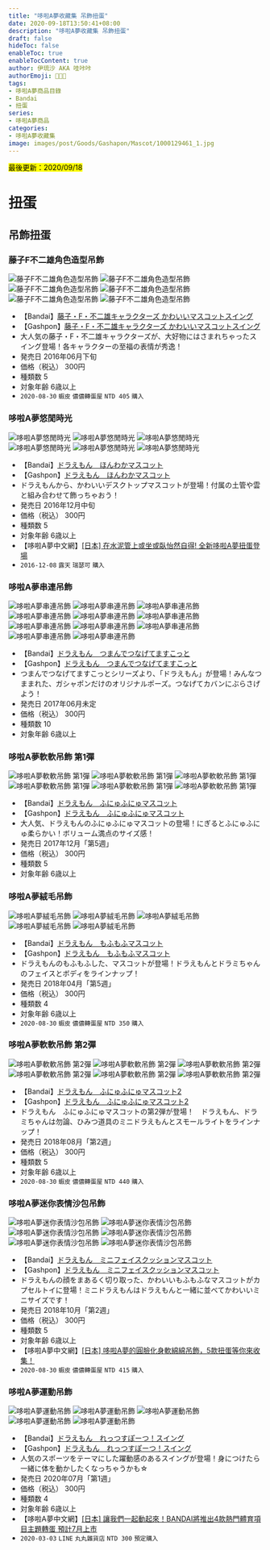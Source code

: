 ```yaml
---
title: "哆啦A夢收藏集 吊飾扭蛋"
date: 2020-09-18T13:50:41+08:00
description: "哆啦A夢收藏集 吊飾扭蛋"
draft: false
hideToc: false
enableToc: true
enableTocContent: true
author: 伊琉沙 AKA 哇咔咔
authorEmoji: 👩🏿‍🚀
tags: 
- 哆啦A夢商品目錄
- Bandai
- 扭蛋
series:
- 哆啦A夢商品
categories:
- 哆啦A夢收藏集
image: images/post/Goods/Gashapon/Mascot/1000129461_1.jpg
---
```

<mark>最後更新：2020/09/18</mark>

# 扭蛋
## 吊飾扭蛋
### 藤子F不二雄角色造型吊飾
![藤子F不二雄角色造型吊飾](/images/post/Goods/Gashapon/Mascot/1000104712_1.jpg)
![藤子F不二雄角色造型吊飾](/images/post/Goods/Gashapon/Mascot/1000104712_2.jpg)
![藤子F不二雄角色造型吊飾](/images/post/Goods/Gashapon/Mascot/1000104712_3.jpg)
![藤子F不二雄角色造型吊飾](/images/post/Goods/Gashapon/Mascot/1000104712_4.jpg)
![藤子F不二雄角色造型吊飾](/images/post/Goods/Gashapon/Mascot/1000104712_5.jpg)
![藤子F不二雄角色造型吊飾](/images/post/Goods/Gashapon/Mascot/1000104712_6.jpg)
+ 【Bandai】[藤子・F・不二雄キャラクターズ かわいいマスコットスイング](https://www.bandai.co.jp/catalog/item.php?jan_cd=4549660065623000)
+ 【Gashpon】[藤子・F・不二雄キャラクターズ かわいいマスコットスイング](https://gashapon.jp/products/detail.html?jan_code=4549660065623000)
+ 大人気の藤子・F・不二雄キャラクターズが、大好物にはさまれちゃったスイング登場！各キャラクターの至福の表情が秀逸！
+ 発売日 2016年06月下旬
+ 価格（税込） 300円
+ 種類数 5
+ 対象年齢 6歳以上
+ `2020-08-30` `蝦皮` `儂儂轉蛋屋` `NTD 405` `購入`

### 哆啦A夢悠閒時光
![哆啦A夢悠閒時光](/images/post/Goods/Gashapon/Mascot/1000110763_1.jpg)
![哆啦A夢悠閒時光](/images/post/Goods/Gashapon/Mascot/1000110763_2.jpg)
![哆啦A夢悠閒時光](/images/post/Goods/Gashapon/Mascot/1000110763_3.jpg)
![哆啦A夢悠閒時光](/images/post/Goods/Gashapon/Mascot/1000110763_4.jpg)
![哆啦A夢悠閒時光](/images/post/Goods/Gashapon/Mascot/1000110763_5.jpg)
![哆啦A夢悠閒時光](/images/post/Goods/Gashapon/Mascot/1000110763_6.jpg)
+ 【Bandai】[ドラえもん　ほんわかマスコット](https://www.bandai.co.jp/catalog/item.php?jan_cd=4549660109334000)
+ 【Gashpon】[ドラえもん　ほんわかマスコット](https://gashapon.jp/products/detail.html?jan_code=4549660109334000)
+ ドラえもんから、かわいいデスクトップマスコットが登場！付属の土管や雲と組み合わせて飾っちゃおう！
+ 発売日 2016年12月中旬
+ 価格（税込） 300円
+ 種類数 5
+ 対象年齢 6歳以上
+ 【哆啦A夢中文網】[[日本] 在水泥管上或坐或臥怡然自得! 全新哆啦A夢扭蛋登場](https://chinesedora.com/news/6113.htm)
+ `2016-12-08` `露天` `瑞瑟可` `購入`

### 哆啦A夢串連吊飾
![哆啦A夢串連吊飾](/images/post/Goods/Gashapon/Mascot/1000116894_3.jpg)
![哆啦A夢串連吊飾](/images/post/Goods/Gashapon/Mascot/1000115332_2.jpg)
![哆啦A夢串連吊飾](/images/post/Goods/Gashapon/Mascot/1000115332_3.jpg)
![哆啦A夢串連吊飾](/images/post/Goods/Gashapon/Mascot/1000115332_4.jpg)
![哆啦A夢串連吊飾](/images/post/Goods/Gashapon/Mascot/1000115332_5.jpg)
![哆啦A夢串連吊飾](/images/post/Goods/Gashapon/Mascot/1000115332_6.jpg)
![哆啦A夢串連吊飾](/images/post/Goods/Gashapon/Mascot/1000115332_7.jpg)
![哆啦A夢串連吊飾](/images/post/Goods/Gashapon/Mascot/1000115332_8.jpg)
![哆啦A夢串連吊飾](/images/post/Goods/Gashapon/Mascot/1000115332_9.jpg)
![哆啦A夢串連吊飾](/images/post/Goods/Gashapon/Mascot/1000115332_10.jpg)
![哆啦A夢串連吊飾](/images/post/Goods/Gashapon/Mascot/1000115332_11.jpg)
+ 【Bandai】[ドラえもん　つまんでつなげてますこっと](https://www.bandai.co.jp/catalog/item.php?jan_cd=4549660134312000)
+ 【Gashpon】[ドラえもん　つまんでつなげてますこっと](https://gashapon.jp/products/detail.html?jan_code=4549660134312000)
+ つまんでつなげてますこっとシリーズより、「ドラえもん」が登場！みんなつままれた、ガシャポンだけのオリジナルポーズ。つなげてカバンにぶらさげよう！
+ 発売日 2017年06月未定
+ 価格（税込） 300円
+ 種類数 10
+ 対象年齢 6歳以上

### 哆啦A夢軟軟吊飾 第1彈
![哆啦A夢軟軟吊飾 第1彈](/images/post/Goods/Gashapon/Mascot/1000120921_1.jpg)
![哆啦A夢軟軟吊飾 第1彈](/images/post/Goods/Gashapon/Mascot/1000120921_2.jpg)
![哆啦A夢軟軟吊飾 第1彈](/images/post/Goods/Gashapon/Mascot/1000120921_3.jpg)
![哆啦A夢軟軟吊飾 第1彈](/images/post/Goods/Gashapon/Mascot/1000120921_4.jpg)
![哆啦A夢軟軟吊飾 第1彈](/images/post/Goods/Gashapon/Mascot/1000120921_5.jpg)
![哆啦A夢軟軟吊飾 第1彈](/images/post/Goods/Gashapon/Mascot/1000120921_6.jpg)
+ 【Bandai】[ドラえもん　ふにゅふにゅマスコット](https://www.bandai.co.jp/catalog/item.php?jan_cd=4549660226031000)
+ 【Gashpon】[ドラえもん　ふにゅふにゅマスコット](https://gashapon.jp/products/detail.html?jan_code=4549660226031000)
+ 大人気、ドラえもんのふにゅふにゅマスコットの登場！にぎるとふにゅふにゅ柔らかい！ボリューム満点のサイズ感！
+ 発売日 2017年12月「第5週」
+ 価格（税込） 300円
+ 種類数 5
+ 対象年齢 6歳以上

### 哆啦A夢絨毛吊飾
![哆啦A夢絨毛吊飾](/images/post/Goods/Gashapon/Mascot/1000124738_1.jpg)
![哆啦A夢絨毛吊飾](/images/post/Goods/Gashapon/Mascot/1000124738_2.jpg)
![哆啦A夢絨毛吊飾](/images/post/Goods/Gashapon/Mascot/1000124738_3.jpg)
![哆啦A夢絨毛吊飾](/images/post/Goods/Gashapon/Mascot/1000124738_4.jpg)
![哆啦A夢絨毛吊飾](/images/post/Goods/Gashapon/Mascot/1000124738_5.jpg)
+ 【Bandai】[ドラえもん　もふもふマスコット](https://www.bandai.co.jp/catalog/item.php?jan_cd=4549660247210000)
+ 【Gashpon】[ドラえもん　もふもふマスコット](https://gashapon.jp/products/detail.html?jan_code=4549660247210000)
+ ドラえもんのもふもふした、マスコットが登場！ドラえもんとドラミちゃんのフェイスとボディをラインナップ！
+ 発売日 2018年04月「第5週」
+ 価格（税込） 300円
+ 種類数 4
+ 対象年齢 6歳以上
+ `2020-08-30` `蝦皮` `儂儂轉蛋屋` `NTD 350` `購入`

### 哆啦A夢軟軟吊飾 第2彈
![哆啦A夢軟軟吊飾 第2彈](/images/post/Goods/Gashapon/Mascot/1000127742_1.jpg)
![哆啦A夢軟軟吊飾 第2彈](/images/post/Goods/Gashapon/Mascot/1000127742_2.jpg)
![哆啦A夢軟軟吊飾 第2彈](/images/post/Goods/Gashapon/Mascot/1000127742_3.jpg)
![哆啦A夢軟軟吊飾 第2彈](/images/post/Goods/Gashapon/Mascot/1000127742_4.jpg)
![哆啦A夢軟軟吊飾 第2彈](/images/post/Goods/Gashapon/Mascot/1000127742_5.jpg)
![哆啦A夢軟軟吊飾 第2彈](/images/post/Goods/Gashapon/Mascot/1000127742_6.jpg)
+ 【Bandai】[ドラえもん　ふにゅふにゅマスコット2](https://www.bandai.co.jp/catalog/item.php?jan_cd=4549660292296000)
+ 【Gashpon】[ドラえもん　ふにゅふにゅマスコット2](https://gashapon.jp/products/detail.html?jan_code=4549660292296000)
+ ドラえもん　ふにゅふにゅマスコットの第2弾が登場！　ドラえもん、ドラミちゃんは勿論、ひみつ道具のミニドラえもんとスモールライトをラインナップ！
+ 発売日 2018年08月「第2週」
+ 価格（税込） 300円
+ 種類数 5
+ 対象年齢 6歳以上
+ `2020-08-30` `蝦皮` `儂儂轉蛋屋` `NTD 440` `購入`

### 哆啦A夢迷你表情沙包吊飾
![哆啦A夢迷你表情沙包吊飾](/images/post/Goods/Gashapon/Mascot/1000129461_1.jpg)
![哆啦A夢迷你表情沙包吊飾](/images/post/Goods/Gashapon/Mascot/1000129461_2.jpg)
![哆啦A夢迷你表情沙包吊飾](/images/post/Goods/Gashapon/Mascot/1000129461_3.jpg)
![哆啦A夢迷你表情沙包吊飾](/images/post/Goods/Gashapon/Mascot/1000129461_4.jpg)
![哆啦A夢迷你表情沙包吊飾](/images/post/Goods/Gashapon/Mascot/1000129461_5.jpg)
![哆啦A夢迷你表情沙包吊飾](/images/post/Goods/Gashapon/Mascot/1000129461_6.jpg)
+ 【Bandai】[ドラえもん　ミニフェイスクッションマスコット](https://www.bandai.co.jp/catalog/item.php?jan_cd=4549660295297000)
+ 【Gashpon】[ドラえもん　ミニフェイスクッションマスコット](https://gashapon.jp/products/detail.html?jan_code=4549660295297000)
+ ドラえもんの顔をまあるく切り取った、かわいいもふもふなマスコットがカプセルトイに登場！ミニドラえもんはドラえもんと一緒に並べてかわいいミニサイズです！
+ 発売日 2018年10月「第2週」
+ 価格（税込） 300円
+ 種類数 5
+ 対象年齢 6歳以上
+ 【哆啦A夢中文網】[[日本] 哆啦A夢的圓臉化身軟綿綿吊飾，5款扭蛋等你來收集！](https://chinesedora.com/news/7910.htm)
+ `2020-08-30` `蝦皮` `儂儂轉蛋屋` `NTD 415` `購入`

### 哆啦A夢運動吊飾
![哆啦A夢運動吊飾](/images/post/Goods/Gashapon/Mascot/1000130463_2.jpg)
![哆啦A夢運動吊飾](/images/post/Goods/Gashapon/Mascot/1000147496_2.jpg)
![哆啦A夢運動吊飾](/images/post/Goods/Gashapon/Mascot/1000147496_3.jpg)
![哆啦A夢運動吊飾](/images/post/Goods/Gashapon/Mascot/1000147496_4.jpg)
![哆啦A夢運動吊飾](/images/post/Goods/Gashapon/Mascot/1000147496_5.jpg)
+ 【Bandai】[ドラえもん　れっつすぽーつ！スイング](https://www.bandai.co.jp/catalog/item.php?jan_cd=4549660473619000)
+ 【Gashpon】[ドラえもん　れっつすぽーつ！スイング](https://gashapon.jp/products/detail.html?jan_code=4549660473619000)
+ 人気のスポーツをテーマにした躍動感のあるスイングが登場！身につけたら一緒に体を動かしたくなっちゃうかも☆
+ 発売日 2020年07月「第1週」
+ 価格（税込） 300円
+ 種類数 4
+ 対象年齢 6歳以上
+ 【哆啦A夢中文網】[[日本] 讓我們一起動起來！BANDAI將推出4款熱門體育項目主題轉蛋 預計7月上市](https://chinesedora.com/news/21542.htm)
+ `2020-03-03` `LINE` `丸丸雜貨店` `NTD 300` `預定購入`
